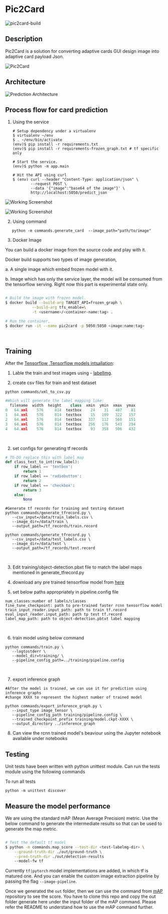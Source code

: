 # Pic2Card
![pic2card-build](https://github.com/Imaginea/pic2card/workflows/pic2card-build/badge.svg?branch=master)
## Description
Pic2Card is a solution for converting adaptive cards GUI design image into adaptive card payload Json.



![Pic2Card](./images/pic2card.png)


## Architecture
![Prediction Architecture](./images/architecture.png)


## Process flow for card prediction
1. Using the service

    ```shell
    # Setup dependency under a virtualenv
    $ virtualenv ~/env
    $ . ~/env/bin/activate
    (env)$ pip install -r requirements.txt
    (env)$ pip install -r requirements-frozen_graph.txt # tf specific only

    # Start the service.
    (env)$ python -m app.main

    # Hit the API using curl
    $ (env) curl --header "Content-Type: application/json" \
            --request POST \
            --data '{"image":"base64 of the image"}' \
            http://localhost:5050/predict_json
    ```

![Working Screenshot](./images/working1.jpg)

![Working Screenshot](./images/working2.png)

2. Using command

```
   python -m commands.generate_card  --image_path="path/to/image"
```
3. Docker Image

You can build a docker image from the source code and play with it.

Docker build supports two types of image generation,

a. A single image which embed frozen model with it.

b. Image which has only the service layer, the model will be consumed from the
   tensorflow serving. Right now this part is experimental state only.

```bash

# Build the image with frozen model.
$ docker build --build-arg TARGET_API=frozen_graph \
            --build-arg tfs_enable=\
            -t <username>/<container-name:tag> .

# Run the container,
$ docker run -it --name pic2card -p 5050:5050 <image:name:tag>

```
   ​
## Training
After the [Tensorflow ,Tensorflow models intsallation](https://tensorflow-object-detection-api-tutorial.readthedocs.io/en/latest/install.html):

1. Lable the  train and test images using - [labelImg](https://github.com/tzutalin/labelImg).

1. create csv files for train and test dataset

  ```shell
  python commands/xml_to_csv.py
  ```

  ```python
  #Which will generate the label mapping like:
    filename  width  height    class  xmin  ymin  xmax  ymax
  0   64.xml    576     814  textbox    24    31   407    81
  1   64.xml    576     814  textbox    15   109   322   157
  2   64.xml    576     814  textbox   337   112   560   151
  3   64.xml    576     814  textbox   256   176   543   294
  4   64.xml    576     814  textbox    93   358   506   432
  ```

  ​

2. set configs for generating tf records

  ```python
  # TO-DO replace this with label map
  def class_text_to_int(row_label):
      if row_label == 'textbox':
          return 1
      if row_label == 'radiobutton':
          return 2
      if row_label == 'checkbox':
          return 3
      else:
          None
  ```

  ```shell
  #Generate tf records for training and testing dataset
  python commands/generate_tfrecord.py \
     --csv_input=/data/train_labels.csv \
     --image_dir=/data/train \
     --output_path=/tf_records/train.record

  python commands/generate_tfrecord.py \
     --csv_input=/data/test_labels.csv \
     --image_dir=/data/test \
     --output_path=/tf_records/test.record

  ```

  ​

3. Edit training/object-detection.pbxt file to match the label maps mentioned in generate_tfrecord.py

4. download any pre trained tensorflow model from [here](https://github.com/tensorflow/models/blob/master/research/object_detection/g3doc/detection_model_zoo.md)

5. set below paths appropriately in pipeline.config file

  ```
  num_classes:number of labels/classes
  fine_tune_checkpoint: path to pre-trained faster rcnn tensorflow model
  train_input_reader.input_path: path to train tf.record
  eval_input_reader.input_path: path tp test tf.record
  label_map_path: path to object-detection.pbtxt label mapping
  ```

  ​

6. train model using below command

  ```shell
  python commands/train.py \
     --logtostderr \
     --model_dir=training/ \
     --pipeline_config_path=../training/pipeline.config
  ```

  ​

7. export inference graph

  ```shell
  #After the model is trained, we can use it for prediction using inference graphs
  #change XXXX to represent the highest number of trained model

  python commands/export_inference_graph.py \
     --input_type image_tensor \
     --pipeline_config_path training/pipeline.config \
     --trained_checkpoint_prefix training/model.ckpt-XXXX \
     --output_directory ../inference_graph
  ```

8. Can view the rcnn trained model's beaviour using the Jupyter notebook available under notebooks

## Testing

Unit tests have been written with python unittest module. Can run the tests module
using the following commands

To run all tests

```
python -m unittest discover
```

## Measure the model performance

We are using the standard mAP (Mean Average Precision) metric. Use the below
command to generate the intermediate results so that can be used to generate the
map metric.

```bash

# Test the default tf model
$ python -m commands.map_score --test-dir <test-labelmg-dir> \
    --ground-truth-dir ./out/ground-truth \
    --pred-truth-dir ./out/detection-results
    --model-fw tf

```

Currently `tf|pytorch` model implementations are added, in which tf is matured
one. And you can enable the custom image extraction pipeline by passing the
flag `--image-pipeline`.

Once we generated the `out` folder, then we can use the command from [mAP](https://github.com/Cartucho/mAP.git)
repository to see the score. You have to clone this repo and copy the out
folder generate here under the input folder of the mAP command. Please refer
the README to understand how to use the mAP command further.
